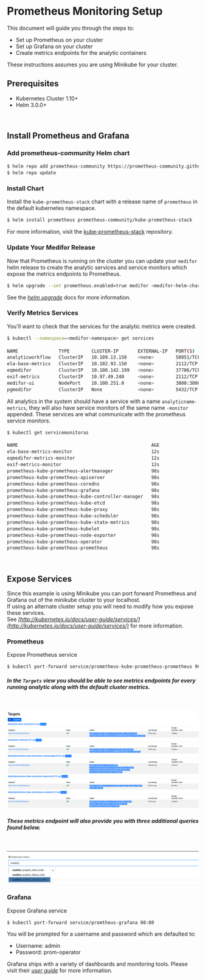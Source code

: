 # Prometheus Monitoring Setup
This document will guide you through the steps to:
- Set up Prometheus on your cluster
- Set up Grafana on your cluster
- Create metrics endpoints for the analytic containers

These instructions assumes you are using Minikube for your cluster.

## Prerequisites
- Kubernetes Cluster 1.10+
- Helm 3.0.0+

<br />

## Install Prometheus and Grafana
### Add prometheus-community Helm chart
```bash
$ helm repo add prometheus-community https://prometheus-community.github.io/helm-charts
$ helm repo update
```
### Install Chart
Install the `kube-prometheus-stack` chart with a release name of `prometheus` in the default kubernetes namespace. <br/>
```bash
$ helm install prometheus prometheus-community/kube-prometheus-stack
```
For more information, visit the [kube-prometheus-stack](https://github.com/prometheus-community/helm-charts/tree/main/charts/kube-prometheus-stack) repository.

### Update Your Medifor Release
Now that Prometheus is running on the cluster you can update your `medifor` helm release to create the analytic services and service monitors which expose the metrics endpoints to Prometheus.
```bash
$ helm upgrade --set prometheus.enabled=true medifor <medifor-helm-chart path>
```
See the *[helm upgrade](https://helm.sh/docs/helm/helm_upgrade/)* docs for more information.

### Verify Metrics Services 
You'll want to check that the services for the analytic metrics were created.
```bash
$ kubectl --namespace=<medifor-namespace> get services

NAME               TYPE        CLUSTER-IP       EXTERNAL-IP   PORT(S)          AGE
analyticworkflow   ClusterIP   10.109.13.158    <none>        50051/TCP            11m
ela-base-metrics   ClusterIP   10.102.93.150    <none>        2112/TCP             5m58s
eqmedifor          ClusterIP   10.100.142.199   <none>        37706/TCP,8080/TCP   10s
exif-metrics       ClusterIP   10.97.49.240     <none>        2112/TCP             5m58s
medifor-ui         NodePort    10.100.251.0     <none>        3000:30000/TCP       11m
pgmedifor          ClusterIP   None             <none>        5432/TCP             11m
```
All analytics in the system should have a service with a name `analyticname-metrics`, they will also have service monitors of the same name `-monitor` appended. These services are what communicate with the prometheus service monitors.

```bash
$ kubectl get servicemonitoras

NAME                                                 AGE
ela-base-metrics-monitor                             12s
eqmedifor-metrics-monitor                            12s
exif-metrics-monitor                                 12s
prometheus-kube-prometheus-alertmanager              98s
prometheus-kube-prometheus-apiserver                 98s
prometheus-kube-prometheus-coredns                   98s
prometheus-kube-prometheus-grafana                   98s
prometheus-kube-prometheus-kube-controller-manager   98s
prometheus-kube-prometheus-kube-etcd                 98s
prometheus-kube-prometheus-kube-proxy                98s
prometheus-kube-prometheus-kube-scheduler            98s
prometheus-kube-prometheus-kube-state-metrics        98s
prometheus-kube-prometheus-kubelet                   98s
prometheus-kube-prometheus-node-exporter             98s
prometheus-kube-prometheus-operator                  98s
prometheus-kube-prometheus-prometheus                98s
```

<br />

## Expose Services
Since this example is using Minikube you can port forward Prometheus and Grafana out of the minikube cluster to your localhost. <br/>
If using an alternate cluster setup you will need to modify how you expose these services. <br />
See *[http://kubernetes.io/docs/user-guide/services/](http://kubernetes.io/docs/user-guide/services/)* for more information.

### Prometheus
Expose Prometheus service
```bash
$ kubectl port-forward service/prometheus-kube-prometheus-prometheus 9090:9090
```
##### In the `Targets` view you should be able to see metrics endpoints for every running analytic along with the default cluster metrics.
<br />

![](assets/metrics.png)

##### These metrics endpoint will also provide you with three additional queries found below.
<br />

![](assets/queries.png)

### Grafana
Expose Grafana service
```bash
$ kubectl port-forward service/promtheus-grafana 80:80
```
You will be prompted for a username and password which are defaulted to:
- Username: admin
- Password: prom-operator

Grafana ships with a variety of dashboards and monitoring tools. Please visit their *[user guide](https://grafana.com/docs/grafana/latest/dashboards/)* for more information.